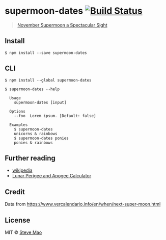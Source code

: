 # supermoon-dates [![Build Status](https://travis-ci.org/stevemao/supermoon-dates.svg?branch=master)](https://travis-ci.org/stevemao/supermoon-dates)

> [November Supermoon a Spectacular Sight](https://www.nasa.gov/feature/goddard/2016/novembers-spectacular-supermoon)


## Install

```
$ npm install --save supermoon-dates
```


## CLI

```
$ npm install --global supermoon-dates
```

```
$ supermoon-dates --help

  Usage
    supermoon-dates [input]

  Options
    --foo  Lorem ipsum. [Default: false]

  Examples
    $ supermoon-dates
    unicorns & rainbows
    $ supermoon-dates ponies
    ponies & rainbows
```


## Further reading

- [wikipedia](https://en.wikipedia.org/wiki/Supermoon)
- [Lunar Perigee and Apogee Calculator](https://www.fourmilab.ch/earthview/pacalc.html)


## Credit

Data from https://www.vercalendario.info/en/when/next-super-moon.html


## License

MIT © [Steve Mao](https://github.com/stevemao)
